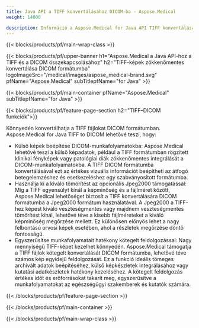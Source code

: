 ```yaml
---
title: Java API a TIFF konvertálásához DICOM-ba - Aspose.Medical
weight: 14000

description: Információ a Aspose.Medical for Java API TIFF konvertálásához DICOM formátumba
---
```


{{< blocks/products/pf/main-wrap-class >}}

{{< blocks/products/pf/upper-banner h1="Aspose.Medical a Java API-hoz a TIFF és a DICOM összekapcsolásához" h2="TIFF-képek zökkenőmentes konvertálása DICOM formátumba" logoImageSrc="/medical/images/aspose_medical-brand.svg" pfName="Aspose.Medical" subTitlepfName="for Java" >}}

{{< blocks/products/pf/main-container pfName="Aspose.Medical" subTitlepfName="for Java" >}}

{{< blocks/products/pf/feature-page-section h2="TIFF–DICOM funkciók">}}

<p>Könnyedén konvertálhatja a TIFF fájlokat DICOM formátumban. Aspose.Medical for Java TIFF to DICOM lehetővé teszi, hogy:</p>

<ul>
<li>Külső képek beépítése DICOM-munkafolyamatokba: Aspose.Medical lehetővé teszi a külső képadatok, például a TIFF formátumban rögzített klinikai fényképek vagy patológiai diák zökkenőmentes integrálását a DICOM-munkafolyamatokba. A TIFF DICOM formátumba konvertálásával ezt az értékes vizuális információt beépítheti az átfogó betegelemzéshez és esetkezeléshez egy szabványosított formátumba.</li>
<li>Használja ki a kiváló tömörítést az opcionális Jpeg2000 támogatással: Míg a TIFF egyensúlyt kínál a képminőség és a fájlméret között, Aspose.Medical lehetőséget biztosít a TIFF konvertálására DICOM formátumba a Jpeg2000 formátum használatával. A Jpeg2000 a TIFF-hez képest kiváló veszteségmentes vagy majdnem veszteségmentes tömörítést kínál, lehetővé téve a kisebb fájlméreteket a kiváló képminőség megőrzése mellett. Ez különösen előnyös lehet a nagy felbontású orvosi képek esetében, ahol a részletek megőrzése döntő fontosságú.</li>
<li>Egyszerűsítse munkafolyamatait hatékony kötegelt feldolgozással: Nagy mennyiségű TIFF-képet kezelhet könnyedén. Aspose.Medical támogatja a TIFF fájlok kötegelt konvertálását DICOM formátumba, lehetővé téve számos kép egyidejű feldolgozását. Ez a funkció ideális tömeges archivált adatok beépítéséhez, külső képkészletek integrálásához vagy kutatási adatkészletek hatékony kezeléséhez. A kötegelt feldolgozás értékes időt és erőforrásokat takarít meg, egyszerűsítve a munkafolyamatokat az egészségügyi szakemberek és kutatók számára.</li>
</ul>

{{< /blocks/products/pf/feature-page-section >}}

{{< /blocks/products/pf/main-container >}}

{{< /blocks/products/pf/main-wrap-class >}}